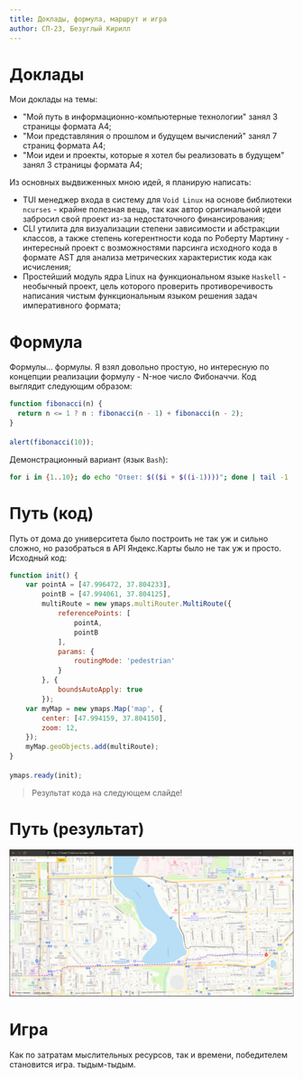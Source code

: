 ```yaml
---
title: Доклады, формула, маршрут и игра
author: СП-23, Безуглый Кирилл
---
```


# Доклады

Мои доклады на темы:
- "Мой путь в информационно-компьютерные технологии" занял 3 страницы формата А4;
- "Мои представляния о прошлом и будущем вычислений" занял 7 страниц формата А4;
- "Мои идеи и проекты, которые я хотел бы реализовать в будущем" занял 3 страницы формата А4;

Из основных выдвиженных мною идей, я планирую написать:
- TUI менеджер входа в систему для `Void Linux` на основе библиотеки `ncurses` - крайне полезная вещь, так как автор оригинальной идеи забросил свой проект из-за недостаточного финансирования;
- CLI утилита для визуализации степени зависимости и абстракции классов, а также степень когерентности кода по Роберту Мартину - интересный проект с возможностями парсинга исходного кода в формате AST для анализа метрических характеристик кода как исчисления;
- Простейший модуль ядра Linux на функциональном языке `Haskell` - необычный проект, цель которого проверить противоречивость написания чистым функциональным языком решения задач императивного формата;

<!-- end_slide -->
# Формула

Формулы... формулы. Я взял довольно простую, но интересную по концепции реализации формулу - N-ное число Фибоначчи.
Код выглядит следующим образом:
```js
function fibonacci(n) {
  return n <= 1 ? n : fibonacci(n - 1) + fibonacci(n - 2);
}

alert(fibonacci(10));
```

Демонстрационный вариант (язык `Bash`):
```bash +exec
for i in {1..10}; do echo "Ответ: $(($i + $((i-1))))"; done | tail -1
```

<!-- end_slide -->
# Путь (код)

Путь от дома до университета было построить не так уж и сильно сложно, но разобраться в API Яндекс.Карты было не так уж и просто.
Исходный код:
```js
function init() {
    var pointA = [47.996472, 37.804233],
        pointB = [47.994061, 37.804125],
        multiRoute = new ymaps.multiRouter.MultiRoute({
            referencePoints: [
                pointA,
                pointB
            ],
            params: {
                routingMode: 'pedestrian'
            }
        }, {
            boundsAutoApply: true
        });
    var myMap = new ymaps.Map('map', {
        center: [47.994159, 37.804150],
        zoom: 12,
    });
    myMap.geoObjects.add(multiRoute);
}

ymaps.ready(init);
```

>Результат кода на следующем слайде!

<!-- end_slide -->
# Путь (результат)

![](map.png)

<!-- end_slide -->
# Игра

Как по затратам мыслительных ресурсов, так и времени, победителем становится игра.
тыдым-тыдым.

